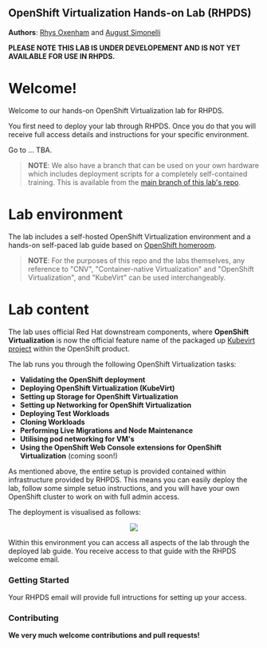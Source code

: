 ## OpenShift Virtualization Hands-on Lab (RHPDS)

**Authors**: [Rhys Oxenham](mailto:roxenham@redhat.com) and [August Simonelli](mailto:asimonel@redhat.com)

**PLEASE NOTE THIS LAB IS UNDER DEVELOPEMENT AND IS NOT YET AVAILABLE FOR USE IN RHPDS.**

# Welcome!

Welcome to our hands-on OpenShift Virtualization lab for RHPDS. 

You first need to deploy your lab through RHPDS. Once you do that you will receive full access details and instructions for your specific environment.

Go to ... TBA.

> **NOTE**: We also have a branch that can be used on your own hardware which includes deployment scripts for a completely self-contained training. This is available from the [main branch of this lab's repo](https://github.com/RHFieldProductManagement/openshift-virt-labs/tree/master).

# Lab environment

The lab includes a self-hosted OpenShift Virtualization environment and a hands-on self-paced lab guide based on [OpenShift homeroom](https://github.com/openshift-homeroom).

> **NOTE**: For the purposes of this repo and the labs themselves, any reference to "CNV", "Container-native Virtualization" and "OpenShift Virtualization", and "KubeVirt" can be used interchangeably.

# Lab content

The lab uses official Red Hat downstream components, where **OpenShift Virtualization** is now the official feature name of the packaged up [Kubevirt project](https://kubevirt.io/) within the OpenShift product. 

The lab runs you through the following OpenShift Virtualization tasks:

* **Validating the OpenShift deployment**
* **Deploying OpenShift Virtualization (KubeVirt)**
* **Setting up Storage for OpenShift Virtualization**
* **Setting up Networking for OpenShift Virtualization**
* **Deploying Test Workloads**
* **Cloning Workloads**
* **Performing Live Migrations and Node Maintenance**
* **Utilising pod networking for VM's**
* **Using the OpenShift Web Console extensions for OpenShift Virtualization** (coming soon!)

As mentioned above, the entire setup is provided contained within infrastructure provided by RHPDS. This means you can easily deploy the lab, follow some simple setuo instructions, and you will have your own OpenShift cluster to work on with full admin access. 

The deployment is visualised as follows:

<center>
    <img src="docs/workshop/content/img/RHPDS-CNV-Lab Diagram.png"/>
</center>

Within this environment you can access all aspects of the lab through the deployed lab guide. You receive access to that guide with the RHPDS welcome email.

### Getting Started

Your RHPDS email will provide full intructions for setting up your access.

### Contributing

**We very much welcome contributions and pull requests!**
